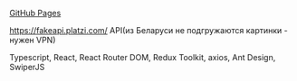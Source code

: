 [GitHub Pages](https://jkwal.github.io/goodShop/)

https://fakeapi.platzi.com/  API(из Беларуси не подгружаются картинки - нужен VPN)


Typescript, React, React Router DOM, Redux Toolkit, axios, Ant Design, SwiperJS





